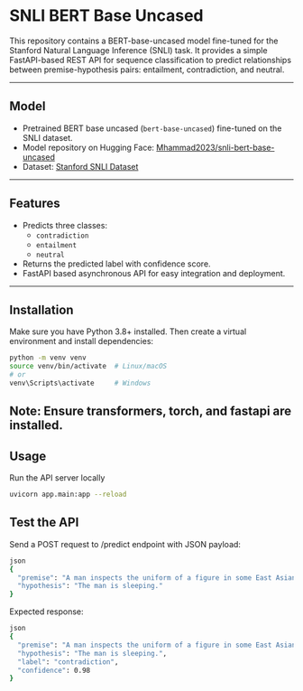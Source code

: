 # SNLI BERT Base Uncased

This repository contains a BERT-base-uncased model fine-tuned for the Stanford Natural Language Inference (SNLI) task. It provides a simple FastAPI-based REST API for sequence classification to predict relationships between premise-hypothesis pairs: entailment, contradiction, and neutral.

---

## Model

- Pretrained BERT base uncased (`bert-base-uncased`) fine-tuned on the SNLI dataset.
- Model repository on Hugging Face: [Mhammad2023/snli-bert-base-uncased](https://huggingface.co/Mhammad2023/snli-bert-base-uncased)
- Dataset: [Stanford SNLI Dataset](https://huggingface.co/datasets/stanfordnlp/snli)

---

## Features

- Predicts three classes:
  - `contradiction`
  - `entailment`
  - `neutral`
- Returns the predicted label with confidence score.
- FastAPI based asynchronous API for easy integration and deployment.

---

## Installation

Make sure you have Python 3.8+ installed. Then create a virtual environment and install dependencies:

```bash
python -m venv venv
source venv/bin/activate  # Linux/macOS
# or
venv\Scripts\activate     # Windows
```
## Note: Ensure transformers, torch, and fastapi are installed.

## Usage
Run the API server locally
```bash
uvicorn app.main:app --reload
```

## Test the API
Send a POST request to /predict endpoint with JSON payload:
```bash
json
{
  "premise": "A man inspects the uniform of a figure in some East Asian country.",
  "hypothesis": "The man is sleeping."
}
```

Expected response:
```bash
json
{
  "premise": "A man inspects the uniform of a figure in some East Asian country.",
  "hypothesis": "The man is sleeping.",
  "label": "contradiction",
  "confidence": 0.98
}
```